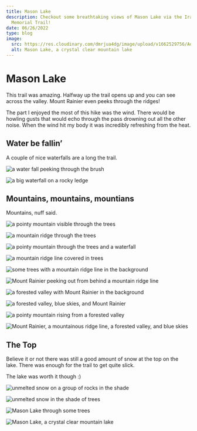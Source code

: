 ```yaml
---
title: Mason Lake
description: Checkout some breathtaking views of Mason Lake via the Ira Springs
  Memorial Trail!
date: 06/26/2022
type: blog
image:
  src: https://res.cloudinary.com/dmrjua4dg/image/upload/v1662529756/Adventure%20Blog/mason-lake/lake-2.jpg
  alt: Mason Lake, a crystal clear mountain lake
---
```

# Mason Lake

This trail was amazing. Halfway up the trail opens up and you can see across the valley. Mount Rainier even peeks through the ridges!

The part I enjoyed the most of this hike was the wind. There would be howling gusts that would echo through the pass drowning out all the other noise. When the wind hit my body it was incredibly refreshing from the heat.

## Water be fallin’

A couple of nice waterfalls are a long the trail.

![a water fall peeking through the brush](https://res.cloudinary.com/dmrjua4dg/image/upload/v1662529309/Adventure%20Blog/mason-lake/waterfall-1.jpg "a water fall peeking through the brush")

![a big waterfall on a rocky ledge](https://res.cloudinary.com/dmrjua4dg/image/upload/v1662529424/Adventure%20Blog/mason-lake/waterfall-2.jpg "a big waterfall on a rocky ledge")

## Mountains, mountains, mountians

Mountains, nuff said.

![a pointy mountain visible through the trees](https://res.cloudinary.com/dmrjua4dg/image/upload/v1662529335/Adventure%20Blog/mason-lake/mountain-01.jpg "a pointy mountain visible through the trees")

![a mountain ridge through the trees](https://res.cloudinary.com/dmrjua4dg/image/upload/v1662529366/Adventure%20Blog/mason-lake/mountain-02.jpg "a mountain ridge through the trees")

![a pointy mountain through the trees and a waterfall](https://res.cloudinary.com/dmrjua4dg/image/upload/v1662529393/Adventure%20Blog/mason-lake/mountain-03.jpg "a pointy mountain through the trees and a waterfall")

![a mountain ridge line covered in trees](https://res.cloudinary.com/dmrjua4dg/image/upload/v1662529454/Adventure%20Blog/mason-lake/mountain-04.jpg "a mountain ridge line covered in trees")

![some trees with a mountain ridge line in the background](https://res.cloudinary.com/dmrjua4dg/image/upload/v1661831345/Adventure%20Blog/mason-lake/mountain-05.jpg "some trees with a mountain ridge line in the background")

![Mount Rainier peeking out from behind a mountain ridge line](https://res.cloudinary.com/dmrjua4dg/image/upload/v1662529494/Adventure%20Blog/mason-lake/mountain-06.jpg "Mount Rainier peeking out from behind a mountain ridge line")

![a forested valley with Mount Rainier in the background](https://res.cloudinary.com/dmrjua4dg/image/upload/v1662529523/Adventure%20Blog/mason-lake/mountain-07.jpg "a forested valley with Mount Rainier in the background")

![a forested valley, blue skies, and Mount Rainier](https://res.cloudinary.com/dmrjua4dg/image/upload/v1662529561/Adventure%20Blog/mason-lake/mountain-08.jpg "a forested valley, blue skies, and Mount Rainier")

![a pointy mountain rising from a forested valley](https://res.cloudinary.com/dmrjua4dg/image/upload/v1662529587/Adventure%20Blog/mason-lake/mountain-09.jpg "a pointy mountain rising from a forested valley")

![Mount Rainier, a mountainous ridge line, a forested valley, and blue skies](https://res.cloudinary.com/dmrjua4dg/image/upload/v1662529796/Adventure%20Blog/mason-lake/mountain-12.jpg "Mount Rainier, a mountainous ridge line, a forested valley, and blue skies")

## The Top

Believe it or not there was still a good amount of snow at the top on the lake. There was enough for the trail to get quite slick.

The lake was worth it though :)

![unmelted snow on a group of rocks in the shade](https://res.cloudinary.com/dmrjua4dg/image/upload/v1662529657/Adventure%20Blog/mason-lake/snow-1.jpg "unmelted snow on a group of rocks in the shade")

![unmelted snow in the shade of trees](https://res.cloudinary.com/dmrjua4dg/image/upload/v1662529723/Adventure%20Blog/mason-lake/snow-2.jpg "unmelted snow in the shade of trees")

![Mason Lake through some trees](https://res.cloudinary.com/dmrjua4dg/image/upload/v1662529695/Adventure%20Blog/mason-lake/lake-1.jpg "Mason Lake through some trees")

![Mason Lake, a crystal clear mountain lake](https://res.cloudinary.com/dmrjua4dg/image/upload/v1662529756/Adventure%20Blog/mason-lake/lake-2.jpg "Mason Lake, a crystal clear mountain lake")